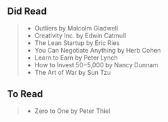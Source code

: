 ## Did Read
>- Outliers by Malcolm Gladwell
>- Creativity Inc. by Edwin Catmull
>- The Lean Startup by Eric Ries
>- You Can Negotiate Anything by Herb Cohen
>- Learn to Earn by Peter Lynch
>- How to Invest $50-$5,000 by Nancy Dunnam
>- The Art of War by Sun Tzu

## To Read
>- Zero to One by Peter Thiel
